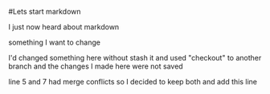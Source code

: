 #Lets start markdown

I just now heard about markdown

something I want to change

I'd changed something here without stash it and used "checkout" to another branch and the changes I made here were not saved

line 5 and 7 had merge conflicts so I decided to keep both and add this line